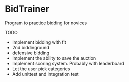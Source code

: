 # BidTrainer
Program to practice bidding for novices

TODO
- Implement bidding with fit
- 2nd biddinground
- defensive bidding
- Implement the ability to save the auction
- Implement scoring system. Probably with leaderboard
- Let the user pick categories
- Add unittest and integration test
